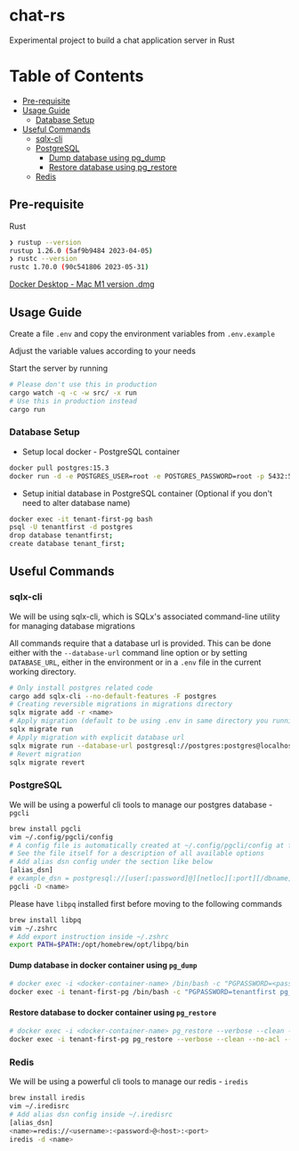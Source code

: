 # chat-rs

Experimental project to build a chat application server in Rust

# Table of Contents

- [Pre-requisite](#pre-requisite)
- [Usage Guide](#usage-guide)
  - [Database Setup](#database-setup)
- [Useful Commands](#useful-commands)
  - [sqlx-cli](#sqlx-cli)
  - [PostgreSQL](#postgresql)
    - [Dump database using pg_dump](#dump-database-in-docker-container-using-pg_dump)
    - [Restore database using pg_restore](#restore-database-to-docker-container-using-pg_restore)
  - [Redis](#redis)

## Pre-requisite

Rust

```bash
❯ rustup --version
rustup 1.26.0 (5af9b9484 2023-04-05)
❯ rustc --version
rustc 1.70.0 (90c541806 2023-05-31)
```

[Docker Desktop - Mac M1 version .dmg](https://desktop.docker.com/mac/main/arm64/Docker.dmg?utm_source=docker&utm_medium=webreferral&utm_campaign=docs-driven-download-mac-arm64)

## Usage Guide

Create a file `.env` and copy the environment variables from `.env.example`

Adjust the variable values according to your needs

Start the server by running

```bash
# Please don't use this in production
cargo watch -q -c -w src/ -x run
# Use this in production instead
cargo run
```

### Database Setup

- Setup local docker - PostgreSQL container

```bash
docker pull postgres:15.3
docker run -d -e POSTGRES_USER=root -e POSTGRES_PASSWORD=root -p 5432:5432 -v /var/lib/postgresql/data/postgres:/var/lib/postgresql/data --name postgres postgres:15.3
```

- Setup initial database in PostgreSQL container (Optional if you don't need to alter database name)

```bash
docker exec -it tenant-first-pg bash
psql -U tenantfirst -d postgres
drop database tenantfirst;
create database tenant_first;
```

## Useful Commands

### sqlx-cli

We will be using sqlx-cli, which is SQLx's associated command-line utility for managing database migrations

All commands require that a database url is provided. This can be done either with the `--database-url` command line option or by setting `DATABASE_URL`, either in the environment or in a `.env` file in the current working directory.

```bash
# Only install postgres related code
cargo add sqlx-cli --no-default-features -F postgres
# Creating reversible migrations in migrations directory
sqlx migrate add -r <name>
# Apply migration (default to be using .env in same directory you running the command)
sqlx migrate run
# Apply migration with explicit database url
sqlx migrate run --database-url postgresql://postgres:postgres@localhost:5432/postgres
# Revert migration
sqlx migrate revert
```

### PostgreSQL

We will be using a powerful cli tools to manage our postgres database - `pgcli`

```bash
brew install pgcli
vim ~/.config/pgcli/config
# A config file is automatically created at ~/.config/pgcli/config at first launch
# See the file itself for a description of all available options
# Add alias dsn config under the section like below
[alias_dsn]
# example_dsn = postgresql://[user[:password]@][netloc][:port][/dbname]
pgcli -D <name>
```

Please have `libpq` installed first before moving to the following commands

```bash
brew install libpq
vim ~/.zshrc
# Add export instruction inside ~/.zshrc
export PATH=$PATH:/opt/homebrew/opt/libpq/bin
```

#### Dump database in docker container using `pg_dump`

```bash
# docker exec -i <docker-container-name> /bin/bash -c "PGPASSWORD=<password> pg_dump --username <username> <database> > <path-to-dumped-file-on-host-machine>
docker exec -i tenant-first-pg /bin/bash -c "PGPASSWORD=tenantfirst pg_dump --username tenantfirst tenant_first" > ~/Downloads/tenant-first-pg-dump.sql
```

#### Restore database to docker container using `pg_restore`

```bash
# docker exec -i <docker-container-name> pg_restore --verbose --clean --no-acl --no-owner -U <username> -d <database> < <path-to-dumped-file-on-host-machine>
docker exec -i tenant-first-pg pg_restore --verbose --clean --no-acl --no-owner -U tenantfirst -d tenant_first < ~/Downloads/tenant-first-pg-dump.sql
```

### Redis

We will be using a powerful cli tools to manage our redis - `iredis`

```bash
brew install iredis
vim ~/.iredisrc
# Add alias dsn config inside ~/.iredisrc
[alias_dsn]
<name>=redis://<username>:<password>@<host>:<port>
iredis -d <name>
```
